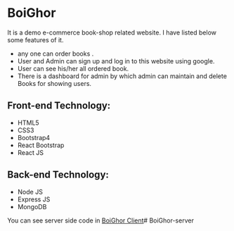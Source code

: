# BoiGhor

It is a demo e-commerce book-shop related website. I have listed below some features of it. 

- any one can order books .
- User and Admin can sign up and log in to this website using google.
- User can see his/her all ordered book. 
- There is a dashboard for admin by which admin can maintain and delete Books for showing users. 

## Front-end Technology: 
- HTML5
- CSS3
- Bootstrap4
- React Bootstrap
- React JS
## Back-end Technology: 
- Node JS
- Express JS
- MongoDB

You can see server side code in [BoiGhor Client](https://github.com/Porgramming-Hero-web-course/full-stack-client-Aporbo)# BoiGhor-server
